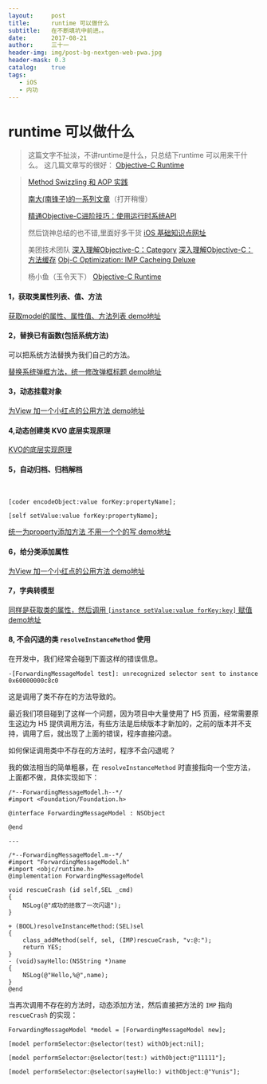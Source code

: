 ```yaml
---
layout:     post
title:      runtime 可以做什么
subtitle:   在不断填坑中前进。。
date:       2017-08-21
author:     三十一
header-img: img/post-bg-nextgen-web-pwa.jpg
header-mask: 0.3
catalog:    true
tags:
   - iOS
   - 内功
---
```


# runtime 可以做什么
> 这篇文字不扯淡，不讲runtime是什么，只总结下runtime 可以用来干什么。
> 这几篇文章写的很好：
> [Objective-C Runtime](http://tech.glowing.com/cn/objective-c-runtime/)
    
>[Method Swizzling 和 AOP 实践](http://tech.glowing.com/cn/method-swizzling-aop/)
>
>[南大(南锋子)的一系列文章](http://southpeak.github.io/categories/objectivec/)（打开稍慢）
>
>[精通Objective-C进阶技巧：使用运行时系统API](http://blog.csdn.net/sps900608/article/details/51863147)
>
>然后饶神总结的也不错,里面好多干货
>[iOS 基础知识点网址](http://www.jianshu.com/p/64a7c9f7f6b2)
>
>美团技术团队
>[深入理解Objective-C：Category](http://tech.meituan.com/DiveIntoCategory.html)
>[深入理解Objective-C：方法缓存](http://tech.meituan.com/DiveIntoMethodCache.html)
>[Obj-C Optimization: IMP Cacheing Deluxe](http://www.mulle-kybernetik.com/artikel/Optimization/opti-3-imp-deluxe.html)
>
>杨小鱼（玉令天下）
>[Objective-C Runtime](http://yulingtianxia.com/blog/2014/11/05/objective-c-runtime/)



#### 1，获取类属性列表、值、方法


[获取model的属性、属性值、方法列表 demo地址](https://github.com/yunisSong/RunTimeDemo/blob/master/RunTimeDemo/NSObject%2BProperty.m)
#### 2，替换已有函数(包括系统方法)
可以把系统方法替换为我们自己的方法。

[替换系统弹框方法，统一修改弹框标题  demo地址](https://github.com/yunisSong/RunTimeDemo/blob/master/RunTimeDemo/UIAlertController%2BexchangeMethod.m)

#### 3，动态挂载对象

[为View 加一个小红点的公用方法  demo地址](https://github.com/yunisSong/RunTimeDemo/blob/master/RunTimeDemo/UIView%2BredDot.m)
#### 4,动态创建类 KVO 底层实现原理
[KVO的底层实现原理](http://www.jianshu.com/p/6305af232100)
#### 5，自动归档、归档解档

            
```
[coder encodeObject:value forKey:propertyName];

[self setValue:value forKey:propertyName];
```
[统一为property添加方法 不用一个个的写 demo地址](https://github.com/yunisSong/RunTimeDemo/blob/master/RunTimeDemo/NSObject%2Bencode.m)
#### 6，给分类添加属性

[为View 加一个小红点的公用方法  demo地址](https://github.com/yunisSong/RunTimeDemo/blob/master/RunTimeDemo/UIView%2BredDot.m)
#### 7，字典转模型

[同样是获取类的属性，然后调用 `[instance setValue:value forKey:key]` 赋值  demo地址](https://github.com/yunisSong/RunTimeDemo/blob/master/RunTimeDemo/NSObject%2BdicToModel.m)

#### 8, 不会闪退的类 `resolveInstanceMethod` 使用

在开发中，我们经常会碰到下面这样的错误信息。

```
-[ForwardingMessageModel test]: unrecognized selector sent to instance 0x60000000c8c0
```

这是调用了类不存在的方法导致的。

最近我们项目碰到了这样一个问题，因为项目中大量使用了 H5 页面，经常需要原生这边为 H5 提供调用方法，有些方法是后续版本才新加的，之前的版本并不支持，调用了后，就出现了上面的错误，程序直接闪退。

如何保证调用类中不存在的方法时，程序不会闪退呢？

我的做法相当的简单粗暴，在 `resolveInstanceMethod` 时直接指向一个空方法，上面都不做，具体实现如下：


```objective_c
/*--ForwardingMessageModel.h--*/
#import <Foundation/Foundation.h>

@interface ForwardingMessageModel : NSObject

@end

---

/*--ForwardingMessageModel.m--*/
#import "ForwardingMessageModel.h"
#import <objc/runtime.h>
@implementation ForwardingMessageModel

void rescueCrash (id self,SEL _cmd)
{
    NSLog(@"成功的拯救了一次闪退");
}

+ (BOOL)resolveInstanceMethod:(SEL)sel
{    
    class_addMethod(self, sel, (IMP)rescueCrash, "v:@:");
    return YES;
}
- (void)sayHello:(NSString *)name
{
    NSLog(@"Hello,%@",name);
}
@end
```



当再次调用不存在的方法时，动态添加方法，然后直接把方法的 `IMP` 指向  `rescueCrash` 的实现：

```objective_c
ForwardingMessageModel *model = [ForwardingMessageModel new];

[model performSelector:@selector(test) withObject:nil];

[model performSelector:@selector(test:) withObject:@"11111"];

[model performSelector:@selector(sayHello:) withObject:@"Yunis"];
```



